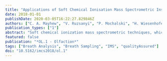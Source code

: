 ```yaml
---
title: "Applications of Soft Chemical Ionisation Mass Spectrometric Instrumentation to Investigate the Human Volatilome for use in the Medical Sciences"
date: 2018-01-01
publishDate: 2020-03-05T16:22:27.829846Z
authors: ["C. A. Mayhew", "V. Ruzsanyi", "P. Mochalski", "H. Wiesenhofer", "K. Unterkofler", "Clemens Ager"]
publication_types: ["1"]
abstract: "Soft chemical ionization mass spectrometric techniques, which include proton transfer reaction mass spectrometry and ion mobility spectrometry, employ ions as sensitive analytical probes for use in the identification, detection and monitoring of trace compounds in complex chemical surroundings. These techniques have opened up new and exciting possibilities for applied areas of research with applications to health, food science, the environment and security. Among these is the potential to use the trace volatiles in human breath, emitted from the skin and present in bodily fluids for diagnosing and monitoring diseases, monitoring treatments and examining health in general. This is possible because these volatiles provide a non-invasive window to physiological and metabolic processes occurring within the body. The research being undertaken at the Institute for Breath Research in Dornbirn, Austria is addressing the many current challenges of applying soft chemical ionization mass spectrometry for the analysis of the human volatilome for the benefit of clinical non-invasive diagnostic procedures; including sampling protocols and importantly the assignment of compounds with a high specificity. The unambiguous identification of volatile compounds is needed to provide the necessary information for the development of sensors for the detection of specific compounds for a given clinical application. Although the main focus of this paper will be on our breath analysis research in the health sciences, details of related projects in homeland security and search and rescue operations, namely those involved in discovering humans trapped in buildings or hiding in containers through the volatiles that people emit, are presented."
featured: false
publication: "*OL.1 - Olfaction*"
tags: ["Breath Analysis", "Breath Sampling", "IMS", "qualityAssured"]
doi: "10.5162/imcs2018/ol.1"
---
```


